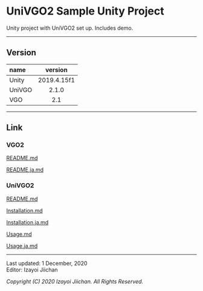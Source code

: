 # UniVGO2 Sample Unity Project

Unity project with UniVGO2 set up. Includes demo.

___
## Version

|name|version|
|:--|:--:|
|Unity|2019.4.15f1|
|UniVGO|2.1.0|
|VGO|2.1|

___
## Link

### VGO2

[README.md](https://github.com/izayoijiichan/VGO2/blob/master/README.md)

[README.ja.md](https://github.com/izayoijiichan/VGO2/blob/master/README.ja.md)

### UniVGO2

[README.md](https://github.com/izayoijiichan/VGO2/blob/master/UniVgo/README.md)

[Installation.md](https://github.com/izayoijiichan/VGO2/blob/master/Documentation~/UniVGO/Installation.md)

[Installation.ja.md](https://github.com/izayoijiichan/VGO2/blob/master/Documentation~/UniVGO/Installation.ja.md)

[Usage.md](https://github.com/izayoijiichan/VGO2/blob/master/Documentation~/UniVGO/Usage.md)

[Usage.ja.md](https://github.com/izayoijiichan/VGO2/blob/master/Documentation~/UniVGO/Usage.ja.md)

___
Last updated: 1 December, 2020  
Editor: Izayoi Jiichan

*Copyright (C) 2020 Izayoi Jiichan. All Rights Reserved.*
